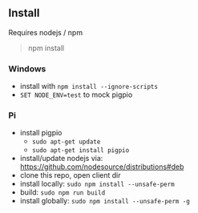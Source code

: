 ## Install
Requires nodejs / npm
> npm install

### Windows
* install with ``npm install --ignore-scripts`` 
* ``SET NODE_ENV=test`` to mock pigpio

### Pi

* install pigpio
  * ``sudo apt-get update`` 
  * ``sudo apt-get install pigpio``
* install/update nodejs via: https://github.com/nodesource/distributions#deb
* clone this repo, open client dir
* install locally: ``sudo npm install --unsafe-perm``
* build: ``sudo npm run build``
* install globally: ``sudo npm install --unsafe-perm -g``

